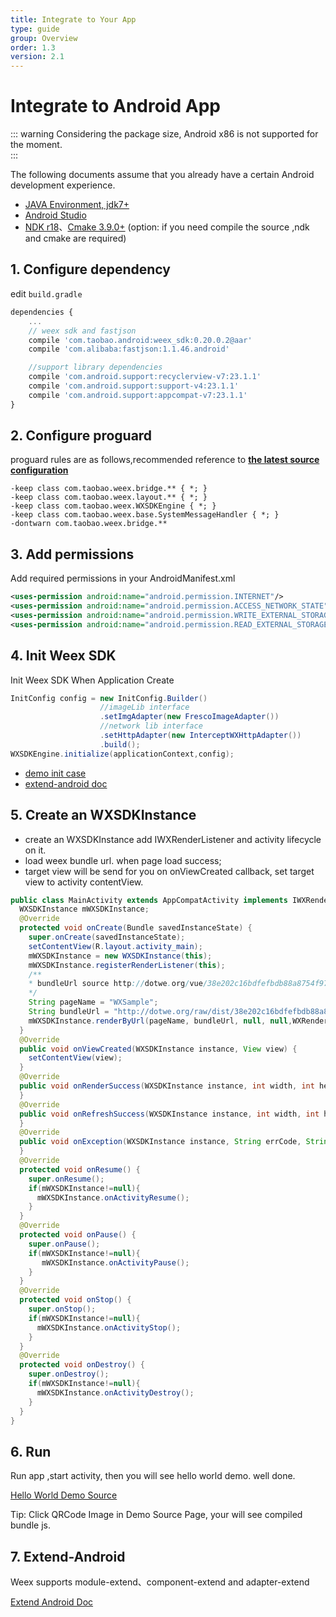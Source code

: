 ```yaml
---
title: Integrate to Your App
type: guide
group: Overview
order: 1.3
version: 2.1
---
```


<!-- toc -->

# Integrate to Android App
::: warning 
Considering the package size, Android x86 is not supported for the moment.  
:::

The following documents assume that you already have a certain Android development experience.

- [JAVA Environment, jdk7+](https://www.oracle.com/technetwork/java/javase/downloads/index.html)
- [Android Studio](https://developer.android.com/training/basics/firstapp/)
- [NDK r18](https://developer.android.com/ndk/)、[Cmake 3.9.0+](https://cmake.org/download/) (option: if you need compile the source ,ndk and cmake are required)


## 1. Configure dependency 

edit `build.gradle`

```javascript
dependencies {
    ...
    // weex sdk and fastjson
    compile 'com.taobao.android:weex_sdk:0.20.0.2@aar'
    compile 'com.alibaba:fastjson:1.1.46.android'

    //support library dependencies
    compile 'com.android.support:recyclerview-v7:23.1.1'
    compile 'com.android.support:support-v4:23.1.1'
    compile 'com.android.support:appcompat-v7:23.1.1'
}
```

## 2. Configure proguard

proguard rules are as follows,recommended reference to [__the latest source configuration__](https://github.com/apache/incubator-weex/blob/master/android/sdk/proguard-rules.pro)

```
-keep class com.taobao.weex.bridge.** { *; }
-keep class com.taobao.weex.layout.** { *; }
-keep class com.taobao.weex.WXSDKEngine { *; }
-keep class com.taobao.weex.base.SystemMessageHandler { *; }
-dontwarn com.taobao.weex.bridge.**
```

## 3. Add permissions 

Add required permissions in your AndroidManifest.xml

```xml
<uses-permission android:name="android.permission.INTERNET"/>
<uses-permission android:name="android.permission.ACCESS_NETWORK_STATE"/>
<uses-permission android:name="android.permission.WRITE_EXTERNAL_STORAGE"/>
<uses-permission android:name="android.permission.READ_EXTERNAL_STORAGE"/>
```

## 4. Init Weex SDK

Init Weex SDK When Application Create

```java
InitConfig config = new InitConfig.Builder()
					//imageLib interface 
    				.setImgAdapter(new FrescoImageAdapter())
    				//network lib interface
    				.setHttpAdapter(new InterceptWXHttpAdapter())
    				.build();
WXSDKEngine.initialize(applicationContext,config);
```

- [demo init case](https://github.com/apache/incubator-weex/blob/master/android/playground/app/src/main/java/com/alibaba/weex/WXApplication.java)
- [extend-android doc](/guide/extend/extend-android.html)


## 5. Create an WXSDKInstance

- create an WXSDKInstance add IWXRenderListener and activity lifecycle on it. 
- load weex bundle url. when  page load success; 
- target view will be send for you on  onViewCreated callback, set target view to activity contentView.

```java
public class MainActivity extends AppCompatActivity implements IWXRenderListener {
  WXSDKInstance mWXSDKInstance;
  @Override
  protected void onCreate(Bundle savedInstanceState) {
    super.onCreate(savedInstanceState);
    setContentView(R.layout.activity_main);
    mWXSDKInstance = new WXSDKInstance(this);
    mWXSDKInstance.registerRenderListener(this);
    /**
    * bundleUrl source http://dotwe.org/vue/38e202c16bdfefbdb88a8754f975454c
    */
    String pageName = "WXSample";
    String bundleUrl = "http://dotwe.org/raw/dist/38e202c16bdfefbdb88a8754f975454c.bundle.wx";
    mWXSDKInstance.renderByUrl(pageName, bundleUrl, null, null,WXRenderStrategy.APPEND_ASYNC);
  }
  @Override
  public void onViewCreated(WXSDKInstance instance, View view) {
    setContentView(view);
  }
  @Override
  public void onRenderSuccess(WXSDKInstance instance, int width, int height) {
  }
  @Override
  public void onRefreshSuccess(WXSDKInstance instance, int width, int height) {
  }
  @Override
  public void onException(WXSDKInstance instance, String errCode, String msg) {
  }
  @Override
  protected void onResume() {
    super.onResume();
    if(mWXSDKInstance!=null){
      mWXSDKInstance.onActivityResume();
    }
  }
  @Override
  protected void onPause() {
    super.onPause();
    if(mWXSDKInstance!=null){
       mWXSDKInstance.onActivityPause();
    }
  }
  @Override
  protected void onStop() {
    super.onStop();
    if(mWXSDKInstance!=null){
      mWXSDKInstance.onActivityStop();
    }
  }
  @Override
  protected void onDestroy() {
    super.onDestroy();
    if(mWXSDKInstance!=null){
      mWXSDKInstance.onActivityDestroy();
    }
  }
}
```

## 6. Run

Run app ,start activity, then you will see hello world demo. well done.

[Hello World Demo Source](http://dotwe.org/vue/38e202c16bdfefbdb88a8754f975454c)

Tip: Click QRCode Image in Demo Source Page, your will see compiled bundle js.

## 7. Extend-Android 

Weex supports module-extend、component-extend and adapter-extend

[Extend Android Doc](/guide/extend/extend-android.html)


